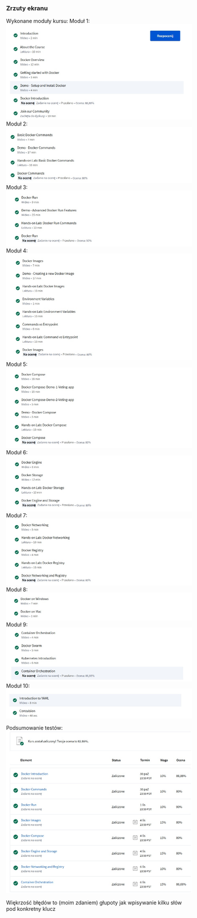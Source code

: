 

### Zrzuty ekranu
Wykonane moduły kursu:
Moduł 1:
![obrazek](images/module_1.jpg)
Moduł 2:
![obrazek](images/module_2.jpg)
Moduł 3:
![obrazek](images/module_3.jpg)
Moduł 4:
![obrazek](images/module_4.jpg)
Moduł 5:
![obrazek](images/module_5.jpg)
Moduł 6:
![obrazek](images/module_6.jpg)
Moduł 7:
![obrazek](images/module_7.jpg)
Moduł 8:
![obrazek](images/module_8.jpg)
Moduł 9:
![obrazek](images/module_9.jpg)
Moduł 10:
![obrazek](images/module_10.jpg)

Podsumowanie testów:
![obrazek](images/tests_complete.jpg)

Więkrzość błędów to (moim zdaniem) głupoty jak wpisywanie kilku słów pod konkretny klucz
